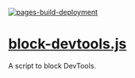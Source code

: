 [![pages-build-deployment](https://github.com/dudushy/block-devtools.js/actions/workflows/pages/pages-build-deployment/badge.svg?branch=main)](https://github.com/dudushy/block-devtools.js/actions/workflows/pages/pages-build-deployment)

# [block-devtools.js](https://dudushy.github.io/block-devtools.js/)
A script to block DevTools.
